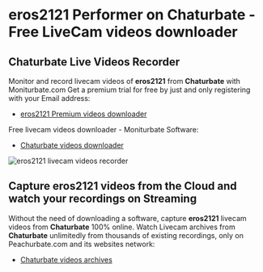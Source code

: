 # eros2121 Performer on Chaturbate - Free LiveCam videos downloader

## Chaturbate Live Videos Recorder

Monitor and record livecam videos of **eros2121** from **Chaturbate** with Moniturbate.com
Get a premium trial for free by just and only registering with your Email address:
* [eros2121 Premium videos downloader](https://moniturbate.com/request-demo-licence-key.html)

Free livecam videos downloader - Moniturbate Software:
* [Chaturbate videos downloader](https://moniturbate.com/moniturbate-download-software.html)

![eros2121 livecam videos recorder](https://peachurnet.com/templates/moniturbate-software.png)


## Capture eros2121 videos from the Cloud and watch your recordings on Streaming

Without the need of downloading a software, capture **eros2121** livecam videos from **Chaturbate** 100% online.
Watch Livecam archives from **Chaturbate** unlimitedly from thousands of existing recordings, only on Peachurbate.com and its websites network:
* [Chaturbate videos archives](https://peachurnet.com/)